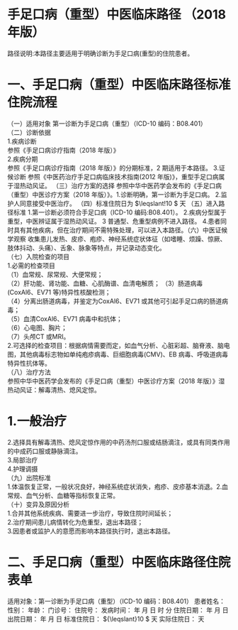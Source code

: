 # 手足口病（重型）中医临床路径 （2018 年版）  
路径说明:本路径主要适用于明确诊断为手足口病(重型)的住院患者。  
# 一、手足口病（重型）中医临床路径标准住院流程  
（一）适用对象 第一诊断为手足口病（重型）（ICD-10 编码：B08.401）  
（二）诊断依据  
1.疾病诊断  
参照《手足口病诊疗指南（2018 年版）》  
2.疾病分期  
参照《手足口病诊疗指南（2018 年版）》的分期标准，2 期适用于本路径。 3.证候诊断   参照《中医药治疗手足口病临床技术指南(2012 年版)》，重型手足口病属于湿热动风证。  （三）治疗方案的选择  参照中华中医药学会发布的《手足口病（重型）中医诊疗方案（2018 年版）》。1.诊断明确，第一诊断为手足口病。 2.监护人同意接受中医治疗。 （四）标准住院日为 $\leqslant\!10 $ 天 （五）进入路径标准 1.第一诊断必须符合手足口病（ICD-10 编码:B08.401）。 2.疾病分型属于重型，中医辨证属于湿热动风证。 3 普通型、危重型病例不进入路径。 4.患者同时具有其他疾病，但在治疗期间不需特殊处理，可以进入本路径。（六）中医证候学观察  收集患儿发热、皮疹、疱疹、神经系统症状体征（如嗜睡、烦躁、惊厥、肢体抖动、头痛）、舌象、脉象等特点，并记录动态变化。  
（七）入院检查的项目  
1.必需的检查项目  
（1）血常规、尿常规、大便常规；  
（2）肝功能、肾功能、血糖、心肌酶谱、血清电解质； （3）肠道病毒(CoxAl6、EV71 等)特异性核酸检测；  
（4）分离出肠道病毒，并鉴定为CoxAl6、EV71 或其他可引起手足口病的肠道病毒；  
（5）血清CoxAl6、EV71 病毒中和抗体；  
（6）心电图、胸片；  
（7）头颅CT 或MRI。  
2.可选择的检查项目：根据病情需要而定，如血气分析、心脏彩超、脑脊液、脑电图，其他病毒标志物如单纯疱疹病毒、巨细胞病毒(CMV)、EB 病毒、呼吸道病毒特异性抗体等。  
（八）治疗方法  
参照中华中医药学会发布的《手足口病（重型）中医诊疗方案（2018 年版）》湿热动风证：解毒清热、熄风定惊。  
# 1.一般治疗  
2.选择具有解毒清热、熄风定惊作用的中药汤剂口服或结肠滴注，或具有同类作用的中成药口服或静脉滴注。  
3.局部治疗  
4.护理调摄  
（九）出院标准  
1.体温恢复正常，一般状况良好，神经系统症状消失，疱疹、皮疹基本消退。2.血常规、血气分析、血糖等指标恢复正常。  
（十）变异及原因分析  
1.合并其他系统疾病、需要进一步治疗，导致住院时间延长；  
2.治疗期间患儿病情转化为危重型，退出本路径；  
3.因患者或监护人的意愿而影响本路径执行时，退出本路径。  
# 二、手足口病（重型）中医临床路径住院表单  
适用对象：第一诊断为手足口病（重型）（ICD-10 编码：B08.401） 患者姓名：          性别：    年龄：    门诊号：         住院号：            发病时间：   年  月  日  时  分  住院日期：   年  月  日 出院日期：   年  月   日  标准住院日： ${\leqslant}10 $  天        实际住院日：  天  